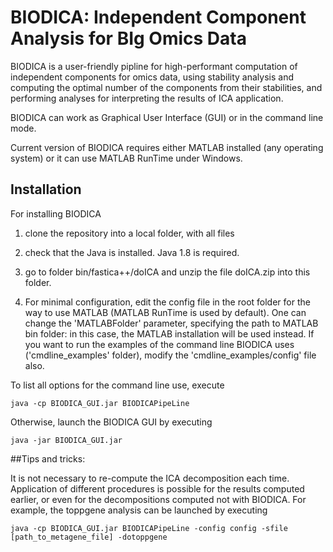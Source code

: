 # BIODICA: Independent Component Analysis for BIg Omics Data

BIODICA is a user-friendly pipline for high-performant computation of independent components for omics data, 
using stability analysis and computing the optimal number of the components from their stabilities,
and performing analyses for interpreting the results of ICA application.

BIODICA can work as Graphical User Interface (GUI) or in the command line mode.

Current version of BIODICA requires either MATLAB installed (any operating system)
or it can use MATLAB RunTime under Windows.

## Installation

For installing BIODICA

1) clone the repository into a local folder, with all files

2) check that the Java is installed. Java 1.8 is required.

3) go to folder bin/fastica++/doICA and unzip the file doICA.zip into this folder.

4) For minimal configuration, edit the config file in the root folder for the way to use MATLAB (MATLAB RunTime is used by default).
One can change the 'MATLABFolder' parameter, specifying the path to MATLAB bin folder: in this case, the MATLAB installation will be used instead.
If you want to run the examples of the command line BIODICA uses ('cmdline_examples' folder), modify the 'cmdline_examples/config' file also.

To list all options for the command line use, execute

```
java -cp BIODICA_GUI.jar BIODICAPipeLine
```

Otherwise, launch the BIODICA GUI by executing

```
java -jar BIODICA_GUI.jar
```

##Tips and tricks:

It is not necessary to re-compute the ICA decomposition each time. Application of different procedures is possible for the results computed earlier, or even for the decompositions computed not with BIODICA.
For example, the toppgene analysis can be launched by executing
```
java -cp BIODICA_GUI.jar BIODICAPipeLine -config config -sfile [path_to_metagene_file] -dotoppgene
```





